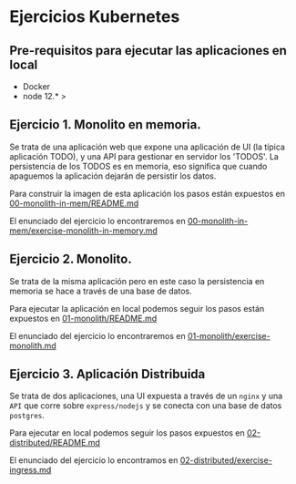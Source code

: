 # Ejercicios Kubernetes
## Pre-requisitos para ejecutar las aplicaciones en local
* Docker
* node 12.* >

## Ejercicio 1. Monolito en memoria.
Se trata de una aplicación web que expone una aplicación de UI (la típica aplicación TODO), y una API para gestionar en servidor los 'TODOS'. La persistencia de los TODOS es en memoria, eso significa que cuando apaguemos la aplicación dejarán de persistir los datos.

Para construir la imagen de esta aplicación los pasos están expuestos en [00-monolith-in-mem/README.md](https://github.com/Lemoncode/bootcamp-devops-lemoncode/blob/master/02-orquestacion/exercises/00-monolith-in-mem/README.md)

El enunciado del ejercicio lo encontraremos en [00-monolith-in-mem/exercise-monolith-in-memory.md](https://github.com/Lemoncode/bootcamp-devops-lemoncode/blob/master/02-orquestacion/exercises/00-monolith-in-mem/exercise-monolith-in-memory.md)

## Ejercicio 2. Monolito.
Se trata de la misma aplicación pero en este caso la persistencia en memoria se hace a través de una base de datos.

Para ejecutar la aplicación en local podemos seguir los pasos están expuestos en [01-monolith/README.md](https://github.com/Lemoncode/bootcamp-devops-lemoncode/blob/master/02-orquestacion/exercises/01-monolith/README.md)

El enunciado del ejercicio lo encontraremos en [01-monolith/exercise-monolith.md](https://github.com/Lemoncode/bootcamp-devops-lemoncode/blob/master/02-orquestacion/exercises/01-monolith/exercise-monolith.md)

## Ejercicio 3. Aplicación Distribuida
Se trata de dos aplicaciones, una UI expuesta a través de un `nginx` y una `API` que corre sobre `express/nodejs` y se conecta con una base de datos `postgres`.

Para ejecutar en local podemos seguir los pasos expuestos en [02-distributed/README.md](https://github.com/Lemoncode/bootcamp-devops-lemoncode/blob/master/02-orquestacion/exercises/02-distributed/README.md)

El enunciado del ejercicio lo encontramos en [02-distributed/exercise-ingress.md](https://github.com/Lemoncode/bootcamp-devops-lemoncode/blob/master/02-orquestacion/exercises/02-distributed/exercise-ingress.md)
